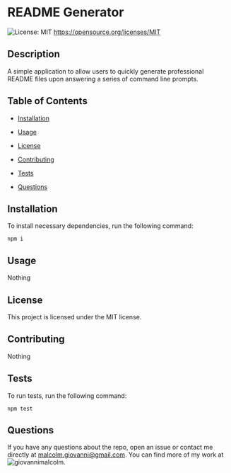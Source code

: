 # README Generator
  ![License: MIT](https://img.shields.io/badge/License-MIT-yellow.svg)
       https://opensource.org/licenses/MIT

  ## Description

A simple application to allow users to quickly generate professional README files upon answering a series of command line prompts.

## Table of Contents

* [Installation](#installation)

* [Usage](#usage)

* [License](#license)

* [Contributing](#contributing)

* [Tests](#tests)

* [Questions](#questions)

## Installation

To install necessary dependencies, run the following command: 

```
npm i
```

## Usage

Nothing

## License 

This project is licensed under the MIT license.

## Contributing 

Nothing

## Tests

To run tests, run the following command:

```
npm test
```

## Questions

If you have any questions about the repo, open an issue or contact me directly at malcolm.giovanni@gmail.com. 
You can find more of my work at ![giovannimalcolm](https://github.com/giovannimalcolm/).
